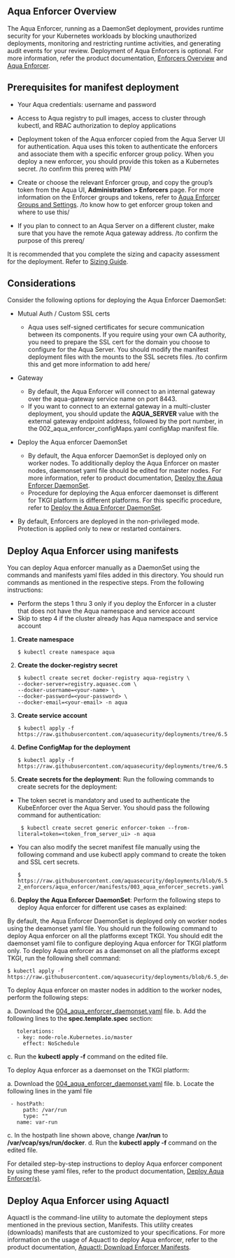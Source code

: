 ## Aqua Enforcer Overview

The Aqua Enforcer, running as a DaemonSet deployment, provides runtime security for your Kubernetes workloads by blocking unauthorized deployments, monitoring and restricting runtime activities, and generating audit events for your review. Deployment of Aqua Enforcers is optional. For more information, refer the product documentation, [Enforcers Overview](https://docs.aquasec.com/docs/enforcers-overview#section-aqua-enforcers) and [Aqua Enforcer](https://docs.aquasec.com/docs/aqua-enforcer).

## Prerequisites for manifest deployment

- Your Aqua credentials: username and password

- Access to Aqua registry to pull images, access to cluster through kubectl, and RBAC authorization to deploy applications

- Deployment token of the Aqua enforcer copied from the Aqua Server UI for authentication. Aqua uses this token to authenticate the enforcers and associate them with a specific enforcer group policy. When you deploy a new enforcer, you should provide this token as a Kubernetes secret. /to confirm this prereq with PM/

- Create or choose the relevant Enforcer group, and copy the group’s token from the Aqua UI, **Administration > Enforcers** page. For more information on the Enforcer groups and tokens, refer to [Aqua Enforcer Groups and Settings](https://docs.aquasec.com/docs/aqua-enforcer-groups-and-settings). /to know how to get enforcer group token and where to use this/

- If you plan to connect to an Aqua Server on a different cluster, make sure that you have the remote Aqua gateway address. /to confirm the purpose of this prereq/

It is recommended that you complete the sizing and capacity assessment for the deployment. Refer to [Sizing Guide](https://docs.aquasec.com/docs/sizing-guide).

## Considerations

Consider the following options for deploying the Aqua Enforcer DaemonSet:

- Mutual Auth / Custom SSL certs

  - Aqua uses self-signed certificates for secure communication between its components. If you require using your own CA authority, you need to prepare the SSL cert for the domain you choose to configure for the Aqua Server. You should modify the manifest deployment files with the mounts to the SSL secrets files. /to confirm this and get more information to add here/

- Gateway
  - By default, the Aqua Enforcer will connect to an internal gateway over the aqua-gateway service name on port 8443.
  - If you want to connect to an external gateway in a multi-cluster deployment, you should update the **AQUA_SERVER** value with the external gateway endpoint address, followed by the port number, in the 002_aqua_enforcer_configMaps.yaml configMap manifest file.

- Deploy the Aqua enforcer DaemonSet
  - By default, the Aqua enforcer DaemonSet is deployed only on worker nodes. To additionally deploy the Aqua Enforcer on master nodes, daemonset yaml file should be edited for master nodes. For more information, refer to product documentation, [Deploy the Aqua Enforcer DaemonSet](https://docs.aquasec.com/docs/deploy-k8s-aqua-enforcers#section-step-6-deploy-the-aqua-enforcer-daemon-set).
  - Procedure for deploying the Aqua enforcer daemonset is different for TKGI platform is different platforms. For this specific procedure, refer to [Deploy the Aqua Enforcer DaemonSet](https://docs.aquasec.com/docs/deploy-k8s-aqua-enforcers#section-step-6-deploy-the-aqua-enforcer-daemon-set).

- By default, Enforcers are deployed in the non-privileged mode. Protection is applied only to new or restarted containers.

## Deploy Aqua Enforcer using manifests

You can deploy Aqua enforcer manually as a DaemonSet using the commands and manifests yaml files added in this directory. You should run commands as mentioned in the respective steps. From the following instructions:
* Perform the steps 1 thru 3 only if you deploy the Enforcer in a cluster that does not have the Aqua namespace and service account
* Skip to step 4 if the cluster already has Aqua namespace and service account

1. **Create namespace**

   ```SHELL
   $ kubectl create namespace aqua
   ```

2. **Create the docker-registry secret**

   ```shell
   $ kubectl create secret docker-registry aqua-registry \
   --docker-server=registry.aquasec.com \
   --docker-username=<your-name> \
   --docker-password=<your-password> \
   --docker-email=<your-email> -n aqua
   ```

3. **Create service account**

   ```SHELL
   $ kubectl apply -f https://raw.githubusercontent.com/aquasecurity/deployments/tree/6.5/2_enforcers/aqua_enforcer/manifests/001_aqua_enforcer_serviceAccount.yaml
   ```

4. **Define ConfigMap for the deployment**

   ```SHELL
   $ kubectl apply -f https://raw.githubusercontent.com/aquasecurity/deployments/tree/6.5/2_enforcers/aqua_enforcer/manifests/002_aqua_enforcer_configMaps.yaml
   ```

5. **Create secrets for the deployment**: Run the following commands to create secrets for the deployment:

  - The token secret is mandatory and used to authenticate the KubeEnforcer over the Aqua Server. You should pass the following command for authentication:

    ```SHELL
     $ kubectl create secret generic enforcer-token --from-literal=token=<token_from_server_ui> -n aqua
    ```

  - You can also modify the secret manifest file manually using the following command and use kubectl apply command to create the token and SSL cert secrets.

    ```SHELL
    $ https://raw.githubusercontent.com/aquasecurity/deployments/blob/6.5_dev/  2_enforcers/aqua_enforcer/manifests/003_aqua_enforcer_secrets.yaml
     ```

6. **Deploy the Aqua Enforcer DaemonSet**: Perform the following steps to deploy Aqua enforcer for different use cases as explained:

  By default, the Aqua Enforcer DaemonSet is deployed only on worker nodes using the deamonset yaml file. You should run the following command to deploy Aqua enforcer on all the platforms except TKGI. You should edit the daemonset yaml file to configure deploying Aqua enforcer for TKGI platform only. To deploy Aqua enforcer as a daemonset on all the platforms except TKGI, run the following shell command:

   ```SHELL
   $ kubectl apply -f https://raw.githubusercontent.com/aquasecurity/deployments/blob/6.5_dev/2_enforcers/aqua_enforcer/manifests/004_aqua_enforcer_daemonset.yaml
   ```

  To deploy Aqua enforcer on master nodes in addition to the worker nodes, perform the following steps:
  
  a. Download the [004_aqua_enforcer_daemonset.yaml](https://github.com/KoppulaRajender/deployments/blob/6.5_dev/2_enforcers/aqua_enforcer/manifests/004_aqua_enforcer_daemonset.yaml) file.
  b. Add the following lines to the **spec.template.spec** section:

   ```SHELL
      tolerations:
      - key: node-role.Kubernetes.io/master
        effect: NoSchedule
   ```  
  c. Run the **kubectl apply -f** command on the edited file.

To deploy Aqua enforcer as a daemonset on the TKGI platform:

  a. Download the [004_aqua_enforcer_daemonset.yaml](https://github.com/KoppulaRajender/deployments/blob/6.5_dev/2_enforcers/aqua_enforcer/manifests/004_aqua_enforcer_daemonset.yaml) file.
  b. Locate the following lines in the yaml file

   ```SHELL
    - hostPath:
        path: /var/run
        type: ""
      name: var-run
   ```  
  c. In the hostpath line shown above, change **/var/run** to **/var/vcap/sys/run/docker**.
  d. Run the **kubectl apply -f** command on the edited file.

For detailed step-by-step instructions to deploy Aqua enforcer component by using these yaml files, refer to the product documentation, [Deploy Aqua Enforcer(s)](https://docs.aquasec.com/docs/deploy-k8s-aqua-enforcers).

## Deploy Aqua Enforcer using Aquactl
Aquactl is the command-line utility to automate the deployment steps mentioned in the previous section, Manifests. This utility creates (downloads) manifests that are customized to your specifications. For more information on the usage of Aquactl to deploy Aqua enforcer, refer to the product documentation, [Aquactl: Download Enforcer Manifests](https://docs.aquasec.com/docs/aquactl-download-manifests-aqua-enforcer).